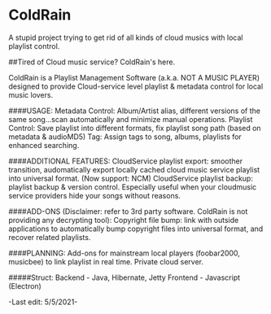# ColdRain
A stupid project trying to get rid of all kinds of cloud musics with local playlist control.


##Tired of Cloud music service? ColdRain's here.

ColdRain is a Playlist Management Software (a.k.a. NOT A MUSIC PLAYER) designed to provide Cloud-service level playlist & metadata control for local music lovers.

####USAGE:
Metadata Control: Album/Artist alias, different versions of the same song...scan automatically and minimize manual operations.
Playlist Control: Save playlist into different formats, fix playlist song path (based on metadata & audioMD5)
Tag: Assign tags to song, albums, playlists for enhanced searching.

####ADDITIONAL FEATURES:
CloudService playlist export: smoother transition, audomatically export locally cached cloud music service playlist into universal format. (Now support: NCM)
CloudService playlist backup: playlist backup & version control. Especially useful when your cloudmusic service providers hide your songs without reasons.

####ADD-ONS (Disclaimer: refer to 3rd party software. ColdRain is not providing any decrypting tool):
Copyright file bump: link with outside applications to automatically bump copyright files into universal format, and recover related playlists.

####PLANNING:
Add-ons for mainstream local players (foobar2000, musicbee) to link playlist in real time.
Private cloud server.

#####Struct:
Backend - Java, Hibernate, Jetty
Frontend - Javascript (Electron)

-Last edit: 5/5/2021-
